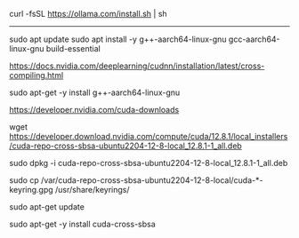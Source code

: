 

curl -fsSL https://ollama.com/install.sh | sh

---


sudo apt update
sudo apt install -y g++-aarch64-linux-gnu gcc-aarch64-linux-gnu build-essential


https://docs.nvidia.com/deeplearning/cudnn/installation/latest/cross-compiling.html

sudo apt-get -y install g++-aarch64-linux-gnu

https://developer.nvidia.com/cuda-downloads

wget https://developer.download.nvidia.com/compute/cuda/12.8.1/local_installers/cuda-repo-cross-sbsa-ubuntu2204-12-8-local_12.8.1-1_all.deb

sudo dpkg -i cuda-repo-cross-sbsa-ubuntu2204-12-8-local_12.8.1-1_all.deb

sudo cp /var/cuda-repo-cross-sbsa-ubuntu2204-12-8-local/cuda-*-keyring.gpg /usr/share/keyrings/

sudo apt-get update

sudo apt-get -y install cuda-cross-sbsa

